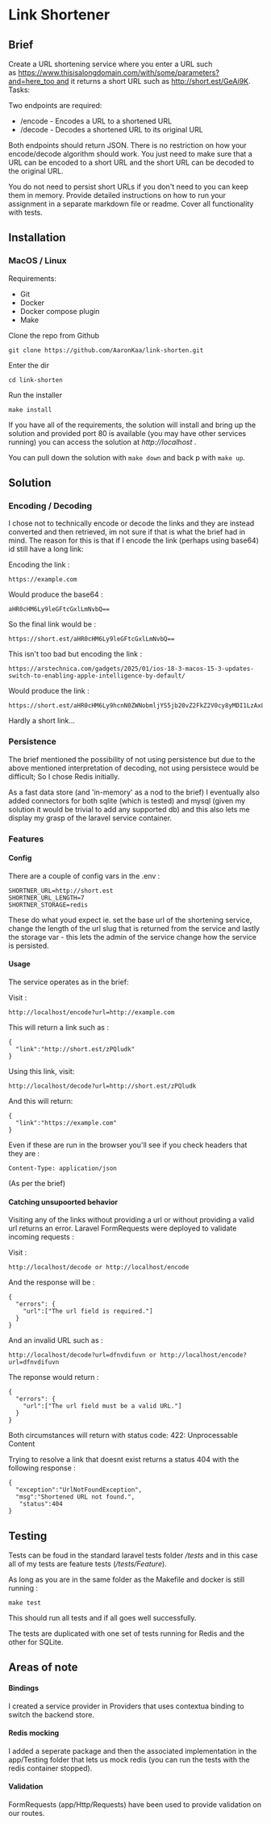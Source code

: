 # Link Shortener

## Brief

Create a URL shortening service where you enter a URL such as https://www.thisisalongdomain.com/with/some/parameters?and=here_too and it returns a short URL such as http://short.est/GeAi9K.
Tasks:

Two endpoints are required:

- /encode - Encodes a URL to a shortened URL
- /decode - Decodes a shortened URL to its original URL

Both endpoints should return JSON. There is no restriction on how your encode/decode algorithm should work. You just need to make sure that a URL can be encoded to a short URL and the short URL can be decoded to the original URL.

You do not need to persist short URLs if you don't need to you can keep them in memory. Provide detailed instructions on how to run your assignment in a separate markdown file or readme.
Cover all functionality with tests.

## Installation

### MacOS / Linux

Requirements: 

- Git
- Docker
- Docker compose plugin
- Make

Clone the repo from Github

    git clone https://github.com/AaronKaa/link-shorten.git

Enter the dir

    cd link-shorten

Run the installer

    make install

If you have all of the requirements, the solution will install and bring up the solution and provided port 80 is available (you may have other services running) you can access the solution at *http://localhost* .

You can pull down the solution with `make down` and back p with `make up`.

## Solution 

### Encoding / Decoding

I chose not to technically encode or decode the links and they are instead converted and then retrieved, im not sure if that is what the brief had in mind. The reason for this is that if I encode the link (perhaps using base64) id still have a long link: 

Encoding the link :

    https://example.com

Would produce the base64 :

    aHR0cHM6Ly9leGFtcGxlLmNvbQ==

So the final link would be :

    https://short.est/aHR0cHM6Ly9leGFtcGxlLmNvbQ==

This isn't too bad but encoding the link :

    https://arstechnica.com/gadgets/2025/01/ios-18-3-macos-15-3-updates-switch-to-enabling-apple-intelligence-by-default/

Would produce the link :

    https://short.est/aHR0cHM6Ly9hcnN0ZWNobmljYS5jb20vZ2FkZ2V0cy8yMDI1LzAxL2lvcy0xOC0zLW1hY29zLTE1LTMtdXBkYXRlcy1zd2l0Y2gtdG8tZW5hYmxpbmctYXBwbGUtaW50ZWxsaWdlbmNlLWJ5LWRlZmF1bHQv

Hardly a short link...


### Persistence 

The brief mentioned the possibility of not using persistence but due to the above mentioned interpretation of decoding, not using persistece would be difficult; So I chose Redis initially. 

As a fast data store (and 'in-memory' as a nod to the brief) I eventually also added connectors for both sqlite (which is tested) and mysql (given my solution it would be trivial to add any supported db) and this also lets me display my grasp of the laravel service container.

### Features

#### Config 

There are a couple of config vars in the .env : 

    SHORTNER_URL=http://short.est
    SHORTNER_URL_LENGTH=7
    SHORTNER_STORAGE=redis

These do what youd expect ie. set the base url of the shortening service, change the length of the url slug that is returned from the service and lastly the storage var - this lets the admin of the service change how the service is persisted. 

#### Usage

The service operates as in the brief:

Visit :

    http://localhost/encode?url=http://example.com

This will return a link such as :

    {
      "link":"http://short.est/zPQludk"
    }

Using this link, visit: 

    http://localhost/decode?url=http://short.est/zPQludk

And this will return:

    {
      "link":"https://example.com"
    }

Even if these are run in the browser you'll see if you check headers that they are :

    Content-Type: application/json

(As per the brief)

#### Catching unsupoorted behavior

Visiting any of the links without providing a url or without providing a valid url returns an error. Laravel FormRequests were deployed to validate incoming requests :

Visit : 

    http://localhost/decode or http://localhost/encode

And the response will be :

    {
      "errors": {
        "url":["The url field is required."]
      }
    }

And an invalid URL such as :

    http://localhost/decode?url=dfnvdifuvn or http://localhost/encode?url=dfnvdifuvn

The reponse would return :

    {
      "errors": {
        "url":["The url field must be a valid URL."]
      }
    }

Both circumstances will return with status code: 422: Unprocessable Content

Trying to resolve a link that doesnt exist returns a status 404 with the following response :

    {
      "exception":"UrlNotFoundException",
      "msg":"Shortened URL not found.",
       "status":404
    }


## Testing

Tests can be foud in the standard laravel tests folder */tests* and in this case all of my tests are feature tests (*/tests/Feature*).

As long as you are in the same folder as the Makefile and docker is still running :

    make test

This should run all tests and if all goes well successfully.

The tests are duplicated with one set of tests running for Redis and the other for SQLite.


## Areas of note

#### Bindings 

I created a service provider in Providers that uses contextua binding to switch the backend store.

#### Redis mocking

I added a seperate package and then the associated implementation in the app/Testing folder that lets us mock redis (you can run the tests with the redis container stopped). 

#### Validation 

FormRequests (app/Http/Requests) have been used to provide validation on our routes.

